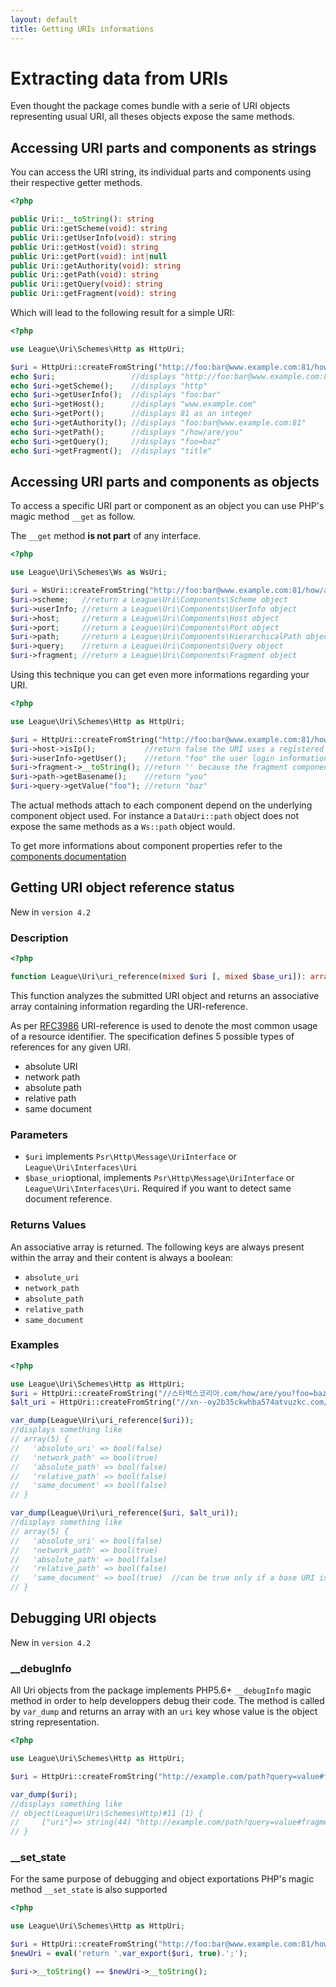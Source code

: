 ```yaml
---
layout: default
title: Getting URIs informations
---
```


# Extracting data from URIs

Even thought the package comes bundle with a serie of URI objects representing usual URI, all theses objects expose the same methods.

## Accessing URI parts and components as strings

You can access the URI string, its individual parts and components using their respective getter methods.

~~~php
<?php

public Uri::__toString(): string
public Uri::getScheme(void): string
public Uri::getUserInfo(void): string
public Uri::getHost(void): string
public Uri::getPort(void): int|null
public Uri::getAuthority(void): string
public Uri::getPath(void): string
public Uri::getQuery(void): string
public Uri::getFragment(void): string
~~~

Which will lead to the following result for a simple URI:

~~~php
<?php

use League\Uri\Schemes\Http as HttpUri;

$uri = HttpUri::createFromString("http://foo:bar@www.example.com:81/how/are/you?foo=baz#title");
echo $uri;                 //displays "http://foo:bar@www.example.com:81/how/are/you?foo=baz#title"
echo $uri->getScheme();    //displays "http"
echo $uri->getUserInfo();  //displays "foo:bar"
echo $uri->getHost();      //displays "www.example.com"
echo $uri->getPort();      //displays 81 as an integer
echo $uri->getAuthority(); //displays "foo:bar@www.example.com:81"
echo $uri->getPath();      //displays "/how/are/you"
echo $uri->getQuery();     //displays "foo=baz"
echo $uri->getFragment();  //displays "title"
~~~

## Accessing URI parts and components as objects

To access a specific URI part or component as an object you can use PHP's magic method `__get` as follow.

<p class="message-notice">The <code>__get</code> method <strong>is not part</strong> of any interface.</p>

~~~php
<?php

use League\Uri\Schemes\Ws as WsUri;

$uri = WsUri::createFromString("http://foo:bar@www.example.com:81/how/are/you?foo=baz");
$uri->scheme;   //return a League\Uri\Components\Scheme object
$uri->userInfo; //return a League\Uri\Components\UserInfo object
$uri->host;     //return a League\Uri\Components\Host object
$uri->port;     //return a League\Uri\Components\Port object
$uri->path;     //return a League\Uri\Components\HierarchicalPath object
$uri->query;    //return a League\Uri\Components\Query object
$uri->fragment; //return a League\Uri\Components\Fragment object
~~~

Using this technique you can get even more informations regarding your URI.

~~~php
<?php

use League\Uri\Schemes\Http as HttpUri;

$uri = HttpUri::createFromString("http://foo:bar@www.example.com:81/how/are/you?foo=baz");
$uri->host->isIp();           //return false the URI uses a registered hostname
$uri->userInfo->getUser();    //return "foo" the user login information
$uri->fragment->__toString(); //return '' because the fragment component is undefined
$uri->path->getBasename();    //return "you"
$uri->query->getValue("foo"); //return "baz"
~~~

<p class="message-notice">The actual methods attach to each component depend on the underlying component object used. For instance a <code>DataUri::path</code> object does not expose the same methods as a <code>Ws::path</code> object would.</p>

To get more informations about component properties refer to the [components documentation](/4.0/components/overview/)

## Getting URI object reference status

<p class="message-notice">New in <code>version 4.2</code></p>

### Description

~~~php
<?php

function League\Uri\uri_reference(mixed $uri [, mixed $base_uri]): array
~~~

This function analyzes the submitted URI object and returns an associative array containing information regarding the URI-reference.

As per [RFC3986](https://tools.ietf.org/html/rfc3986#section-4.1) URI-reference is used to denote the most common usage of a resource identifier. The specification defines 5 possible types of references for any given URI.

- absolute URI
- network path
- absolute path
- relative path
- same document

### Parameters

- `$uri` implements `Psr\Http\Message\UriInterface` or `League\Uri\Interfaces\Uri`
- `$base_uri`optional, implements `Psr\Http\Message\UriInterface` or `League\Uri\Interfaces\Uri`. Required if you want to detect same document reference.

### Returns Values

An associative array is returned. The following keys are always present within the array and their content is always a boolean:

- `absolute_uri`
- `network_path`
- `absolute_path`
- `relative_path`
- `same_document`

### Examples

~~~php
<?php

use League\Uri\Schemes\Http as HttpUri;
$uri = HttpUri::createFromString("//스타벅스코리아.com/how/are/you?foo=baz");
$alt_uri = HttpUri::createFromString("//xn--oy2b35ckwhba574atvuzkc.com/how/are/you?foo=baz#bar");

var_dump(League\Uri\uri_reference($uri));
//displays something like
// array(5) {
//   'absolute_uri' => bool(false)
//   'network_path' => bool(true)
//   'absolute_path' => bool(false)
//   'relative_path' => bool(false)
//   'same_document' => bool(false)
// }

var_dump(League\Uri\uri_reference($uri, $alt_uri));
//displays something like
// array(5) {
//   'absolute_uri' => bool(false)
//   'network_path' => bool(true)
//   'absolute_path' => bool(false)
//   'relative_path' => bool(false)
//   'same_document' => bool(true)  //can be true only if a base URI is provided
// }
~~~

## Debugging URI objects

<p class="message-notice">New in <code>version 4.2</code></p>

### __debugInfo

All Uri objects from the package implements PHP5.6+ `__debugInfo` magic method in order to help developpers debug their code. The method is called by `var_dump` and returns an array with an `uri` key whose value is the object string representation.

~~~php
<?php

use League\Uri\Schemes\Http as HttpUri;

$uri = HttpUri::createFromString("http://example.com/path?query=value#fragment");

var_dump($uri);
//displays something like
// object(League\Uri\Schemes\Http)#11 (1) {
//     ["uri"]=> string(44) "http://example.com/path?query=value#fragment"
// }
~~~~~~

### __set_state

For the same purpose of debugging and object exportations PHP's magic method `__set_state` is also supported

~~~php
<?php

use League\Uri\Schemes\Http as HttpUri;

$uri = HttpUri::createFromString("http://foo:bar@www.example.com:81/how/are/you?foo=baz");
$newUri = eval('return '.var_export($uri, true).';');

$uri->__toString() == $newUri->__toString();
~~~~~~